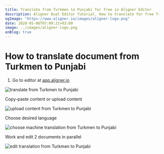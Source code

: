 ```yaml
---
title: Translate from Turkmen to Punjabi for free in Aligner Editor
description: Aligner Dual Editor Tutorial. How to translate for free from Turkmen to Punjabi. Aligner is multilingual document management platform. 
ogImage: "https://www.aligner.io/images/aligner-logo.png"
date: 2020-05-06T07:09:21+03:00
image: ../images/aligner-logo.png
onBlog: true
---
```


# How to translate document from Turkmen to Punjabi

1. Go to editor at [app.aligner.io](https://app.aligner.io "Aligner App web page")

![translate from Turkmen to Punjabi](../aligner-blank-editor.png "translate from Turkmen to Punjabi")

Copy-paste content or upload content

![upload content from Turkmen to Punjabi](../aligner-uploaded-document.png "upload content from Turkmen to Punjabi")

Choose desired language

![choose machine translation from Turkmen to Punjabi](../aligner-language-dropdown.png "choose machine translation from Turkmen to Punjabi")

Work and edit 2 documents in parallel

![edit translation from Turkmen to Punjabi](../aligner-double-sitded-editor.png "edit translation from Turkmen to Punjabi")

